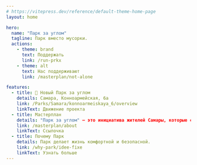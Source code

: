 ```yaml
---
# https://vitepress.dev/reference/default-theme-home-page
layout: home

hero:
  name: "Парк за углом"
  tagline: Парк вместо мусорки.
  actions:
    - theme: brand
      text: Поддержать
      link: /run-prkx
    - theme: alt
      text: Нас поддерживают
      link: /masterplan/not-alone

features:
  - title: 🌲 Новый Парк за углом
    details: Самара, Конноармейская, 6а
    link: /Parks/Samara/konnoarmeiskaya_6/overview
    linkText: Движение проекта
  - title: Мастерплан
    details: "Парк за углом" – это инициатива жителей Самары, которые сказали ДА новому парку с детской плоащадкой и НЕТ мусорной плоащадке.
    link: /masterplan/about
    linkText: Ссылочка
  - title: Почему Парк
    details: Парк делает жизнь комфортной и безопасной.
    link: /why-park/idee-fixe
    linkText: Узнать больше
---
```

